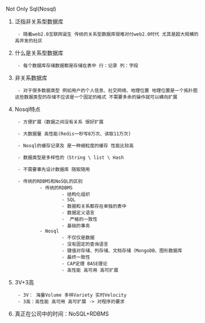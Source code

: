 Not Only Sql(Nosql)

1. 泛指非关系型数据库
   
        - 随着web2.0互联网诞生 传统的关系型数据库很难对付web2.0时代 尤其是超大规模的高并发的社区

2. 什么是关系型数据库
   
        - 每个数据库存储数据都是存储在表中 行：记录 列：字段

3. 非关系数据库
   
        - 对于很多数据类型 例如用户的个人信息、社交网络、地理位置 地理位置是一个拓扑图 这些数据类型的存储不应该是一个固定的格式 不需要多余的操作就可以横向扩展

4. Nosql特点
   
        - 方便扩展（数据之间没有关系 很好扩展
       
        - 大数据量 高性能(Redis一秒写8万次、读取11万次)
       
        - Nosql的缓存记录及 是一种细粒度的缓存 性能比较高
       
        - 数据类型是多样性的（String \ list \ Hash
       
        - 不需要事先设计数据库 随取随用
       
        - 传统的RDBMS和NoSQL的区别
                - 传统的RDBMS
                        - 结构化组织
                        - SQL
                        - 数据和关系都存在单独的表中
                        - 数据定义语言
                        -  严格的一致性
                        - 基础的事务
                - Nosql
                        - 不仅仅是数据
                        - 没有固定的查询语言
                        - 键值对存储、列存储、文档存储（MongoDB、图形数据库
                        - 最终一致性
                        - CAP定理 BASE理论
                        - 高性能 高可用 高可扩展

5. 3V+3高
   
        - 3V： 海量Volume 多样Variety 实时Velocity
        - 3高：高性能 高可用 高可扩展 -> 对程序的要求

6. 真正在公司中的时间：NoSQL+RDBMS
